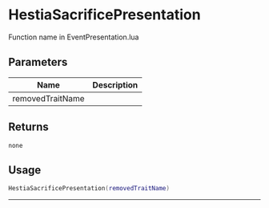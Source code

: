 # HestiaSacrificePresentation

Function name in EventPresentation.lua

## Parameters

| Name             | Description |
| ---------------- | ----------- |
| removedTraitName |             |

## Returns

`none`

## Usage

```lua
HestiaSacrificePresentation(removedTraitName)
```

---
